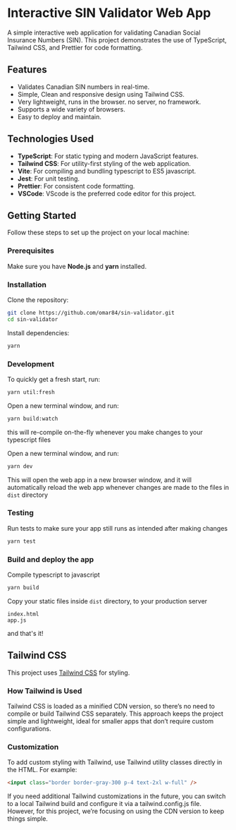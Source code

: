 # Interactive SIN Validator Web App

A simple interactive web application for validating Canadian Social Insurance Numbers (SIN). This project demonstrates the use of TypeScript, Tailwind CSS, and Prettier for code formatting.

## Features

- Validates Canadian SIN numbers in real-time.
- Simple, Clean and responsive design using Tailwind CSS.
- Very lightweight, runs in the browser. no server, no framework.
- Supports a wide variety of browsers.
- Easy to deploy and maintain.

## Technologies Used

- **TypeScript**: For static typing and modern JavaScript features.
- **Tailwind CSS**: For utility-first styling of the web application.
- **Vite**: For compiling and bundling typescript to ES5 javascript.
- **Jest**: For unit testing.
- **Prettier**: For consistent code formatting.
- **VSCode**: VScode is the preferred code editor for this project.

## Getting Started

Follow these steps to set up the project on your local machine:

### Prerequisites

Make sure you have **Node.js** and **yarn** installed.

### Installation

Clone the repository:

```bash
git clone https://github.com/omar84/sin-validator.git
cd sin-validator
```

Install dependencies:

```bash
yarn
```

### Development

To quickly get a fresh start, run:

```bash
yarn util:fresh
```

Open a new terminal window, and run:

```bash
yarn build:watch
```

this will re-compile on-the-fly whenever you make changes to your typescript files

Open a new terminal window, and run:

```bash
yarn dev
```

This will open the web app in a new browser window, and it will automatically reload the web app whenever changes are made to the files in `dist` directory

### Testing

Run tests to make sure your app still runs as intended after making changes

```bash
yarn test
```

### Build and deploy the app

Compile typescript to javascript

```bash
yarn build
```

Copy your static files inside `dist` directory, to your production server

```
index.html
app.js
```

and that's it!

## Tailwind CSS

This project uses [Tailwind CSS](https://tailwindcss.com/) for styling.

### How Tailwind is Used

Tailwind CSS is loaded as a minified CDN version, so there’s no need to compile or build Tailwind CSS separately. This approach keeps the project simple and lightweight, ideal for smaller apps that don’t require custom configurations.

### Customization

To add custom styling with Tailwind, use Tailwind utility classes directly in the HTML. For example:

```html
<input class="border border-gray-300 p-4 text-2xl w-full" />
```

If you need additional Tailwind customizations in the future, you can switch to a local Tailwind build and configure it via a tailwind.config.js file. However, for this project, we’re focusing on using the CDN version to keep things simple.
